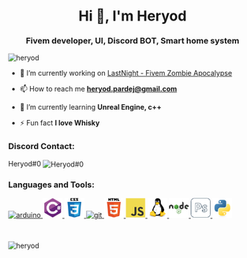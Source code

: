 <h1 align="center">Hi 👋, I'm Heryod</h1>
<h3 align="center">Fivem developer, UI, Discord BOT, Smart home system</h3>


<p align="left"> <img src="https://komarev.com/ghpvc/?username=heryod&label=Profile%20views&color=0e75b6&style=flat" alt="heryod" /> </p>


- 🔭 I’m currently working on [LastNight - Fivem Zombie Apocalypse](https://discord.gg/7rCCRvg5fN)

- 📫 How to reach me **heryod.pardej@gmail.com**

- 🌱 I’m currently learning **Unreal Engine, c++**

- ⚡ Fun fact **I love Whisky**


<h3 align="left">Discord Contact:</h3>
<p align="left">
Heryod#0 
<img align="center" src="https://raw.githubusercontent.com/rahuldkjain/github-profile-readme-generator/master/src/images/icons/Social/discord.svg" alt="Heryod#0" height="30" width="40" />
</p>

<h3 align="left">Languages and Tools:</h3>
<p align="left"> <a href="https://www.arduino.cc/" target="_blank" rel="noreferrer"> <img src="https://cdn.worldvectorlogo.com/logos/arduino-1.svg" alt="arduino" width="40" height="40"/> </a> <a href="https://www.w3schools.com/cs/" target="_blank" rel="noreferrer"> <img src="https://raw.githubusercontent.com/devicons/devicon/master/icons/csharp/csharp-original.svg" alt="csharp" width="40" height="40"/> </a> <a href="https://www.w3schools.com/css/" target="_blank" rel="noreferrer"> <img src="https://raw.githubusercontent.com/devicons/devicon/master/icons/css3/css3-original-wordmark.svg" alt="css3" width="40" height="40"/> </a> <a href="https://git-scm.com/" target="_blank" rel="noreferrer"> <img src="https://www.vectorlogo.zone/logos/git-scm/git-scm-icon.svg" alt="git" width="40" height="40"/> </a> <a href="https://www.w3.org/html/" target="_blank" rel="noreferrer"> <img src="https://raw.githubusercontent.com/devicons/devicon/master/icons/html5/html5-original-wordmark.svg" alt="html5" width="40" height="40"/> </a> <a href="https://developer.mozilla.org/en-US/docs/Web/JavaScript" target="_blank" rel="noreferrer"> <img src="https://raw.githubusercontent.com/devicons/devicon/master/icons/javascript/javascript-original.svg" alt="javascript" width="40" height="40"/> </a> <a href="https://www.linux.org/" target="_blank" rel="noreferrer"> <img src="https://raw.githubusercontent.com/devicons/devicon/master/icons/linux/linux-original.svg" alt="linux" width="40" height="40"/> </a> <a href="https://nodejs.org" target="_blank" rel="noreferrer"> <img src="https://raw.githubusercontent.com/devicons/devicon/master/icons/nodejs/nodejs-original-wordmark.svg" alt="nodejs" width="40" height="40"/> </a> <a href="https://www.photoshop.com/en" target="_blank" rel="noreferrer"> <img src="https://raw.githubusercontent.com/devicons/devicon/master/icons/photoshop/photoshop-line.svg" alt="photoshop" width="40" height="40"/> </a> <a href="https://www.python.org" target="_blank" rel="noreferrer"> <img src="https://raw.githubusercontent.com/devicons/devicon/master/icons/python/python-original.svg" alt="python" width="40" height="40"/> </a> </p>

‎ 

<p><img align="left" src="https://github-readme-stats.vercel.app/api/top-langs?username=heryod&show_icons=true&locale=en&layout=compact" alt="heryod" /></p>

